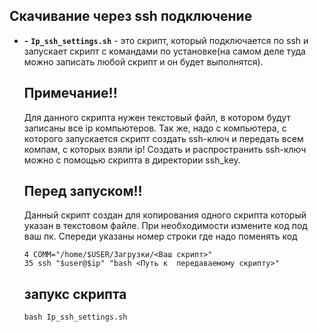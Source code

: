 ## Скачивание через ssh подключение
- **-** **`Ip_ssh_settings.sh`** - это скрипт, который подключается по ssh и запускает скрипт с командами по установке(на самом деле туда можно записать любой скрипт и он будет выполнятся).

  ## Примечание!!
  Для данного скрипта нужен текстовый файл, в котором будут записаны все ip компьютеров. Так же, надо с компьютера, с которого запускается скрипт создать ssh-ключ и передать всем компам, с которых взяли ip! Создать и распространить ssh-ключ можно с помощью скрипта в директории ssh_key.
   
   ## Перед запуском!!
   Данный скрипт создан для копирования одного скрипта который указан в текстовом файле. При необходимости измените код под ваш пк. Спереди указаны номер строки где надо поменять код
   ```
   4 COMM="/home/$USER/Загрузки/<Ваш скрипт>"
   35 ssh "$user@$ip" "bash <Путь к  передаваемому скрипту>"
   ```
   
   ## запукс скрипта
  ```
  bash Ip_ssh_settings.sh
  ```
